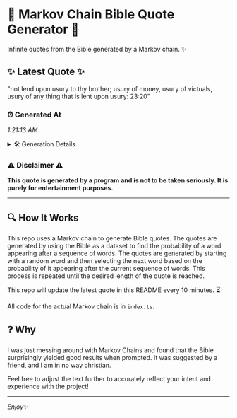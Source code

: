 # 📖 Markov Chain Bible Quote Generator 📖

Infinite quotes from the Bible generated by a Markov chain. ✨

## ✨ Latest Quote ✨
"not lend upon usury to thy brother; usury of money, usury of victuals, usury of any thing that is lent upon usury: 23:20"

### ⏰ Generated At
*1:21:13 AM*

<details>
    <summary>🛠️ Generation Details</summary>
    <p>
        <strong>🌱 Seed:</strong> not<br>
        <strong>🔄 Iterations:</strong> 22<br>
        <strong>📜 Context History:</strong><br>[ not ]: lend<br>[ not, lend ]: upon<br>[ not, lend, upon ]: usury<br>[ not, lend, upon, usury ]: to<br>[ not, lend, upon, usury, to ]: thy<br>[ not, lend, upon, usury, to, thy ]: brother;<br>[ lend, upon, usury, to, thy, brother; ]: usury<br>[ upon, usury, to, thy, brother;, usury ]: of<br>[ usury, to, thy, brother;, usury, of ]: money,<br>[ to, thy, brother;, usury, of, money, ]: usury<br>[ thy, brother;, usury, of, money,, usury ]: of<br>[ brother;, usury, of, money,, usury, of ]: victuals,<br>[ usury, of, money,, usury, of, victuals, ]: usury<br>[ of, money,, usury, of, victuals,, usury ]: of<br>[ money,, usury, of, victuals,, usury, of ]: any<br>[ usury, of, victuals,, usury, of, any ]: thing<br>[ of, victuals,, usury, of, any, thing ]: that<br>[ victuals,, usury, of, any, thing, that ]: is<br>[ usury, of, any, thing, that, is ]: lent<br>[ of, any, thing, that, is, lent ]: upon<br>[ any, thing, that, is, lent, upon ]: usury:<br>[ thing, that, is, lent, upon, usury: ]: 23:20<br>
    </p>
</details>

### ⚠️ Disclaimer ⚠️
**This quote is generated by a program and is not to be taken seriously. It is purely for entertainment purposes.**

---

## 🔍 How It Works

This repo uses a Markov chain to generate Bible quotes. The quotes are generated by using the Bible as a dataset to find the probability of a word appearing after a sequence of words. The quotes are generated by starting with a random word and then selecting the next word based on the probability of it appearing after the current sequence of words. This process is repeated until the desired length of the quote is reached.

This repo will update the latest quote in this README every 10 minutes. ⏳

All code for the actual Markov chain is in `index.ts`.

## ❓ Why

I was just messing around with Markov Chains and found that the Bible surprisingly yielded good results when prompted. 
It was suggested by a friend, and I am in no way christian.

Feel free to adjust the text further to accurately reflect your intent and experience with the project!

---

*Enjoy*✨

